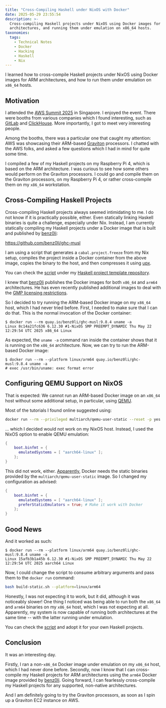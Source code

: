 ```yaml
---
title: "Cross-Compiling Haskell under NixOS with Docker"
date: 2025-05-29 23:55:54
description: >-
  Cross-compiling Haskell projects under NixOS using Docker images for ARM
  architectures, and running them under emulation on x86_64 hosts.
taxonomies:
  tags:
    - Technical Notes
    - Docker
    - Hacking
    - Haskell
    - Nix
---
```


I learned how to cross-compile Haskell projects under NixOS using Docker images
for ARM architectures, and how to run them under emulation on `x86_64` hosts.

<!-- more -->

## Motivation

I attended the [AWS Summit 2025] in Singapore. I enjoyed the event. There were
booths from various companies which I found interesting, such as [GitLab] and
[ClickHouse]. More importantly, I got to meet very interesting people.

Among the booths, there was a particular one that caught my attention: AWS was
showcasing their ARM-based [Graviton] processors. I chatted with the AWS folks,
and asked a few questions which I had in mind for quite some time.

I compiled a few of my Haskell projects on my Raspberry Pi 4, which is based on
the ARM architecture. I was curious to see how some others would perform on the
Graviton processors. I could go and compile them on the Graviton processors, on
my Raspberry Pi 4, or rather cross-compile them on my `x86_64` workstation.

## Cross-Compiling Haskell Projects

Cross-compiling Haskell projects always seemed intimidating to me. I do not know
if it is practically possible, either. Even statically linking Haskell binaries
is quite a challenge, especially under Nix. Instead, I am currently statically
compiling my Haskell projects under a Docker image that is built and published
by [benz0li]:

<https://github.com/benz0li/ghc-musl>

I am using a script that generates a `cabal.project.freeze` from my Nix setup,
compiles the project inside a Docker container from the above image, copies the
binary to the host, and then compresses it using [upx].

You can check the [script] under my [Haskell project template repository].

I knew that [benz0li] publishes the Docker images for both `x86_64` and `arm64`
architectures. He has even recently published additional images to deal with the
[GMP licensing restrictions].

So I decided to try running the ARM-based Docker image on my `x86_64` host,
which I had never tried before. First, I needed to make sure that I can do that.
This is the normal invocation of the Docker container:

```console
$ docker run --rm quay.io/benz0li/ghc-musl:9.8.4 uname -a
Linux 8c14a21fc636 6.12.30 #1-NixOS SMP PREEMPT_DYNAMIC Thu May 22 12:29:54 UTC 2025 x86_64 Linux
```

As expected, the `uname -a` command ran inside the container shows that it is
running on the `x86_64` architecture. Now, we can try to run the ARM-based
Docker image:

```console
$ docker run --rm --platform linux/arm64 quay.io/benz0li/ghc-musl:9.8.4 uname -a
# exec /usr/bin/uname: exec format error
```

## Configuring QEMU Support on NixOS

That is expected: We cannot run an ARM-based Docker image on an `x86_64` host
without some additional setup, in particular, using [QEMU].

Most of the tutorials I found online suggested using:

```bash
docker run --rm --privileged multiarch/qemu-user-static --reset -p yes
```

... which I decided would not work on my NixOS host. Instead, I used the NixOS
option to enable QEMU emulation:

```nix
{
    boot.binfmt = {
      emulatedSystems = [ "aarch64-linux" ];
    };
}
```

This did not work, either. [Apparently], Docker needs the static binaries
provided by the `multiarch/qemu-user-static` image. So I changed my
configuration as advised:

```nix
{
    boot.binfmt = {
      emulatedSystems = [ "aarch64-linux" ];
      preferStaticEmulators = true; # Make it work with Docker
    };
}
```

## Good News

And it worked as such:

```console
$ docker run --rm --platform linux/arm64 quay.io/benz0li/ghc-musl:9.8.4 uname -a
Linux 15afb3b1a45b 6.12.30 #1-NixOS SMP PREEMPT_DYNAMIC Thu May 22 12:29:54 UTC 2025 aarch64 Linux
```

Now, I could change the script to consume arbitrary arguments and pass them to
the `docker run` command:

```bash
bash build-static.sh --platform=linux/arm64
```

Honestly, I was not expecting it to work, but it did, although it was noticeably
slower! One thing I noticed was being able to run both the `x86_64` and `arm64`
binaries on my `x86_64` host, which I was not expecting at all. Apparently, my
system is now capable of running both architectures at the same time -- with the
latter running under emulation.

You can check the [script] and adopt it for your own Haskell projects.

## Conclusion

It was an interesting day.

Firstly, I ran a non-`x86_64` Docker image under emulation on my `x86_64` host,
which I had never done before. Secondly, now I know that I can cross-compile my
Haskell projects for ARM architectures using the `arm64` Docker image provided
by [benz0li]. Going forward, I can fearlessly cross-compile my Haskell projects
for any supported, non-native architectures.

And I am definitely going to try the Graviton processors, as soon as I spin up a
Graviton EC2 instance on AWS.

<!-- REFERENCES -->

[GMP licensing restrictions]:
  https://github.com/benz0li/ghc-musl?tab=readme-ov-file#gmp-licensing-restrictions
[benz0li]: https://github.com/benz0li
[script]:
  https://github.com/vst/haskell-template-hebele/blob/ee5af52bf558c0514b482a710df497ed9fb27460/build-static.sh
[Haskell project template repository]:
  https://github.com/vst/haskell-template-hebele
[QEMU]: https://www.qemu.org/
[AWS Summit 2025]: https://aws.amazon.com/events/summits/singapore/
[ClickHouse]: https://clickhouse.com/
[GitLab]: https://about.gitlab.com/
[Graviton]: https://aws.amazon.com/ec2/graviton/
[upx]: https://upx.github.io/
[Apparently]:
  https://discourse.nixos.org/t/docker-ignoring-platform-when-run-in-nixos/21120/20
